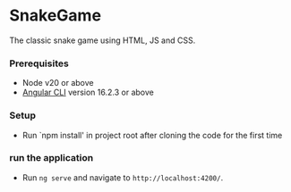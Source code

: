 # SnakeGame
The classic snake game using HTML, JS and CSS. 

### Prerequisites
- Node v20 or above
- [Angular CLI](https://github.com/angular/angular-cli) version 16.2.3 or above

### Setup
- Run `npm install' in project root after cloning the code for the first time

### run the application
- Run `ng serve` and navigate to `http://localhost:4200/`.

